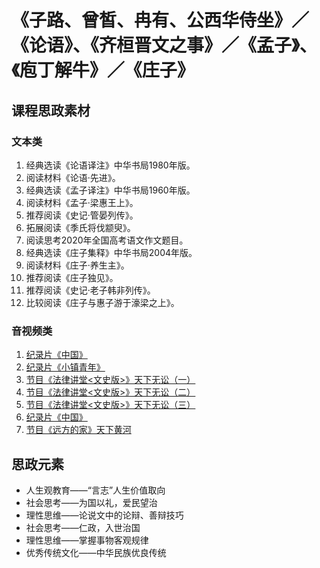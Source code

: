 # 《子路、曾皙、冉有、公西华侍坐》／《论语》、《齐桓晋文之事》／《孟子》、《庖丁解牛》／《庄子》

## 课程思政素材

### 文本类

1. 经典选读《论语译注》中华书局1980年版。
2. 阅读材料《论语·先进》。
3. 经典选读《孟子译注》中华书局1960年版。
4. 阅读材料《孟子·梁惠王上》。
5. 推荐阅读《史记·管晏列传》。
6. 拓展阅读《季氏将伐颛臾》。
7. 阅读思考2020年全国高考语文作文题目。
8. 经典选读《庄子集释》中华书局2004年版。
9. 阅读材料《庄子·养生主》。
10. 推荐阅读《庄子独见》。
11. 推荐阅读《史记·老子韩非列传》。
12. 比较阅读《庄子与惠子游于濠梁之上》。

### 音视频类

1. [纪录片《中国》](https://www.mgtv.com/b/353229/10506911.html?fpa=2200&fpos=&lastp=ch_doc)
2. [纪录片《小镇青年》](https://www.mgtv.com/b/444937/16278474.html?lastp=v_progdtl)
3. [节目《法律讲堂<文史版>》天下无讼（一）](https://tv.cctv.com/2023/01/18/VIDErITGK7JNEvJ6sdqLc5Bi230118.shtml?spm=C53141181395.PdjFj3z5Ukvd.0.0) 
4. [节目《法律讲堂<文史版>》天下无讼（二）](https://tv.cctv.com/2023/01/19/VIDECNiZWwXDysJCONvInkJ3230119.shtml?spm=C53141181395.PdjFj3z5Ukvd.0.0)
5. [节目《法律讲堂<文史版>》天下无讼（三）](https://tv.cctv.com/2023/01/20/VIDEwRC0TAuFJfhC8QFJUetZ230120.shtml?spm=C53141181395.PdjFj3z5Ukvd.0.0)
6. [纪录片《中国》](https://www.mgtv.com/b/353229/10506911.html?fpa=2200&fpos=&lastp=ch_doc)
7. [节目《远方的家》天下黄河](https://tv.cctv.com/2023/01/19/VIDEHLyyhqEc2fMVDZZPjCel230119.shtml)

## 思政元素

- 人生观教育——“言志”人生价值取向
- 社会思考——为国以礼，爱民望治
- 理性思维——论说文中的论辩、善辩技巧
- 社会思考——仁政，入世治国
- 理性思维——掌握事物客观规律
- 优秀传统文化——中华民族优良传统
